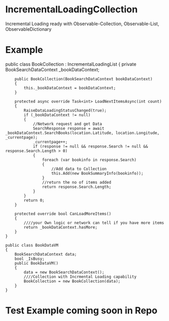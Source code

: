 # IncrementalLoadingCollection
Incremental Loading ready with Observable-Collection, Observable-List, ObservableDictionary

# Example
public class BookCollection : IncrementalLoadingList<BookSummaryInfo>
    {
        private BookSearchDataContext _bookDataContext;

        public BookCollection(BookSearchDataContext bookDataContext)
        {
            this._bookDataContext = bookDataContext;
        }

        protected async override Task<int> LoadNextItemsAsync(int count)
        {
            RaiseDataLoadingStatusChanged(true);
            if (_bookDataContext != null)
            {
                //Network request and get Data
                SearchResponse response = await _bookDataContext.SearchBooks(location.Latitude, location.Longitude, _currentpage);
                _currentpage++;
                if (response != null && response.Search != null && response.Search.Length > 0)
                {
                    foreach (var bookinfo in response.Search)
                    {
                        //Add data to Collection
                        this.Add(new BookSummaryInfo(bookinfo));
                    }
                    //return the no of items added
                    return response.Search.Length;
                }
            }
            return 0;
        }
        
        protected override bool CanLoadMoreItems()
        {
            ////your Own logic or network can tell if you have more items
            return _bookDataContext.hasMore;
        }
    }

    public class BookDataVM
    {
        BookSearchDataContext data;
        bool _IsBusy;
        public BookDataVM()
        {
            data = new BookSearchDataContext();
            ////Collection with Incrmental Loading capability
            BookCollection = new BookCollection(data);
        }
    }  

# Test Example coming soon in Repo
